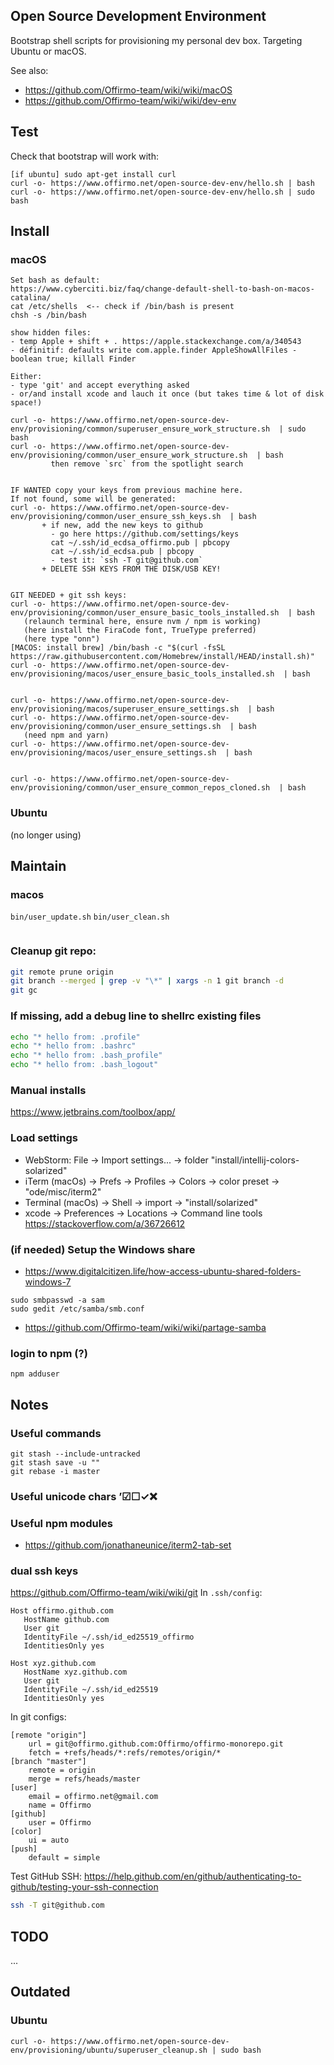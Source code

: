 ## Open Source Development Environment

Bootstrap shell scripts for provisioning my personal dev box. Targeting Ubuntu or macOS.

See also:
* https://github.com/Offirmo-team/wiki/wiki/macOS
* https://github.com/Offirmo-team/wiki/wiki/dev-env


## Test

Check that bootstrap will work with:

```
[if ubuntu] sudo apt-get install curl
curl -o- https://www.offirmo.net/open-source-dev-env/hello.sh | bash
curl -o- https://www.offirmo.net/open-source-dev-env/hello.sh | sudo bash
```


## Install

### macOS

```
Set bash as default:
https://www.cyberciti.biz/faq/change-default-shell-to-bash-on-macos-catalina/
cat /etc/shells  <-- check if /bin/bash is present
chsh -s /bin/bash

show hidden files:
- temp Apple + shift + . https://apple.stackexchange.com/a/340543
- définitif: defaults write com.apple.finder AppleShowAllFiles -boolean true; killall Finder

Either:
- type 'git' and accept everything asked
- or/and install xcode and lauch it once (but takes time & lot of disk space!)

curl -o- https://www.offirmo.net/open-source-dev-env/provisioning/common/superuser_ensure_work_structure.sh  | sudo bash
curl -o- https://www.offirmo.net/open-source-dev-env/provisioning/common/user_ensure_work_structure.sh  | bash
         then remove `src` from the spotlight search


IF WANTED copy your keys from previous machine here.
If not found, some will be generated:
curl -o- https://www.offirmo.net/open-source-dev-env/provisioning/common/user_ensure_ssh_keys.sh  | bash
       + if new, add the new keys to github
         - go here https://github.com/settings/keys
         cat ~/.ssh/id_ecdsa_offirmo.pub | pbcopy
         cat ~/.ssh/id_ecdsa.pub | pbcopy
         - test it: `ssh -T git@github.com`
       + DELETE SSH KEYS FROM THE DISK/USB KEY!


GIT NEEDED + git ssh keys:
curl -o- https://www.offirmo.net/open-source-dev-env/provisioning/common/user_ensure_basic_tools_installed.sh  | bash
   (relaunch terminal here, ensure nvm / npm is working)
   (here install the FiraCode font, TrueType preferred)
   (here type "onn")
[MACOS: install brew] /bin/bash -c "$(curl -fsSL https://raw.githubusercontent.com/Homebrew/install/HEAD/install.sh)"
curl -o- https://www.offirmo.net/open-source-dev-env/provisioning/macos/user_ensure_basic_tools_installed.sh  | bash


curl -o- https://www.offirmo.net/open-source-dev-env/provisioning/macos/superuser_ensure_settings.sh  | bash
curl -o- https://www.offirmo.net/open-source-dev-env/provisioning/common/user_ensure_settings.sh  | bash
   (need npm and yarn)
curl -o- https://www.offirmo.net/open-source-dev-env/provisioning/macos/user_ensure_settings.sh  | bash


curl -o- https://www.offirmo.net/open-source-dev-env/provisioning/common/user_ensure_common_repos_cloned.sh  | bash

```

### Ubuntu
(no longer using)


## Maintain

### macos

`bin/user_update.sh`
`bin/user_clean.sh`

```bash


```

### Cleanup git repo:

```bash
git remote prune origin
git branch --merged | grep -v "\*" | xargs -n 1 git branch -d
git gc
```

### If missing, add a debug line to shellrc existing files
```bash
echo "* hello from: .profile"
echo "* hello from: .bashrc"
echo "* hello from: .bash_profile"
echo "* hello from: .bash_logout"
```

### Manual installs
https://www.jetbrains.com/toolbox/app/

### Load settings
* WebStorm: File -> Import settings... -> folder "install/intellij-colors-solarized"
* iTerm (macOs) -> Prefs -> Profiles -> Colors -> color preset -> "ode/misc/iterm2"
* Terminal (macOs) -> Shell -> import -> "install/solarized"
* xcode -> Preferences -> Locations -> Command line tools  https://stackoverflow.com/a/36726612

### (if needed) Setup the Windows share
* https://www.digitalcitizen.life/how-access-ubuntu-shared-folders-windows-7
```
sudo smbpasswd -a sam
sudo gedit /etc/samba/smb.conf
```
* https://github.com/Offirmo-team/wiki/wiki/partage-samba

### login to npm (?)
```
npm adduser
```



## Notes

### Useful commands
```
git stash --include-untracked
git stash save -u ""
git rebase -i master
```

### Useful unicode chars ’☑☐✓❌

### Useful npm modules
* https://github.com/jonathaneunice/iterm2-tab-set

### dual ssh keys
https://github.com/Offirmo-team/wiki/wiki/git
In `.ssh/config`:

```
Host offirmo.github.com
   HostName github.com
   User git
   IdentityFile ~/.ssh/id_ed25519_offirmo
   IdentitiesOnly yes

Host xyz.github.com
   HostName xyz.github.com
   User git
   IdentityFile ~/.ssh/id_ed25519
   IdentitiesOnly yes
```

In git configs:
```
[remote "origin"]
	url = git@offirmo.github.com:Offirmo/offirmo-monorepo.git
	fetch = +refs/heads/*:refs/remotes/origin/*
[branch "master"]
	remote = origin
	merge = refs/heads/master
[user]
	email = offirmo.net@gmail.com
	name = Offirmo
[github]
	user = Offirmo
[color]
	ui = auto
[push]
	default = simple
```

Test GitHub SSH: https://help.github.com/en/github/authenticating-to-github/testing-your-ssh-connection
```bash
ssh -T git@github.com
```


## TODO
...


## Outdated

### Ubuntu

```
curl -o- https://www.offirmo.net/open-source-dev-env/provisioning/ubuntu/superuser_cleanup.sh | sudo bash
```
